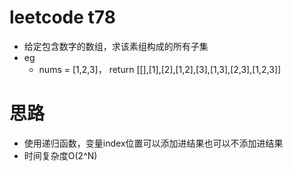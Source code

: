 # leetcode t78
- 给定包含数字的数组，求该素组构成的所有子集
- eg
    - nums = [1,2,3]， return [[],[1],[2],[1,2],[3],[1,3],[2,3],[1,2,3]]

# 思路
- 使用递归函数，变量index位置可以添加进结果也可以不添加进结果
- 时间复杂度O(2^N)